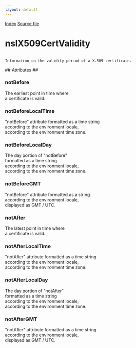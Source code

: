 ```yaml
---
layout: default
---
```

<div id='links'><a href="../index.html">Index</a>
<a href="http://dxr.mozilla.org/mozilla-central/source/security/manager/ssl/public/nsIX509CertValidity.idl">Source file</a>
</div>

# nsIX509CertValidity #
<code>  
Information on the validity period of a X.509 certificate.  
  
</code>
## Attributes ##

### notBefore ###
  
 The earliest point in time where  
 a certificate is valid.  
  

### notBeforeLocalTime ###
  
 "notBefore" attribute formatted as a time string  
 according to the environment locale,  
 according to the environment time zone.  
  

### notBeforeLocalDay ###
  
 The day portion of "notBefore"   
 formatted as a time string  
 according to the environment locale,  
 according to the environment time zone.  
  

### notBeforeGMT ###
  
 "notBefore" attribute formatted as a string  
 according to the environment locale,  
 displayed as GMT / UTC.  
  

### notAfter ###
  
 The latest point in time where  
 a certificate is valid.  
  

### notAfterLocalTime ###
  
 "notAfter" attribute formatted as a time string  
 according to the environment locale,  
 according to the environment time zone.  
  

### notAfterLocalDay ###
  
 The day portion of "notAfter"   
 formatted as a time string  
 according to the environment locale,  
 according to the environment time zone.  
  

### notAfterGMT ###
  
 "notAfter" attribute formatted as a time string  
 according to the environment locale,  
 displayed as GMT / UTC.  
  

